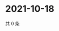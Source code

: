 # 2021-10-18

共 0 条

<!-- BEGIN WEIBO -->
<!-- 最后更新时间 Mon Oct 18 2021 11:15:11 GMT+0800 (China Standard Time) -->

<!-- END WEIBO -->
